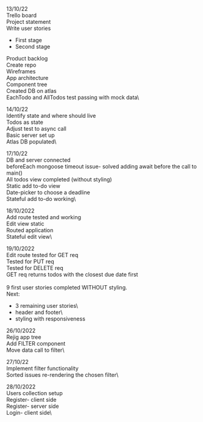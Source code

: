 13/10/22\
Trello board\
Project statement\
Write user stories
- First stage
- Second stage

Product backlog\
Create repo\
Wireframes\
App architecture\
Component tree\
Created DB on atlas\
EachTodo and AllTodos test passing with mock data\

14/10/22\
Identify state and where should live\
Todos as state\
Adjust test to async call\
Basic server set up\
Atlas DB populated\

17/10/22\
DB and server connected\
beforeEach mongoose timeout issue- solved adding await before the call to main()\
All todos view completed (without styling)\
Static add to-do view\
Date-picker to choose a deadline\
Stateful add to-do working\

18/10/2022\
Add route tested and working\
Edit view static\
Routed application\
Stateful edit view\

19/10/2022\
Edit route tested for GET req\
Tested for PUT req\
Tested for DELETE req\
GET req returns todos with the closest due date first\
\
9 first user stories completed WITHOUT styling.\
Next:
- 3 remaining user stories\
- header and footer\
- styling with responsiveness

26/10/2022\
Rejig app tree\
Add FILTER component\
Move data call to filter\

27/10/22\
Implement filter functionality\
Sorted issues re-rendering the chosen filter\

28/10/2022\
Users collection setup\
Register- client side\
Register- server side\
Login- client side\








